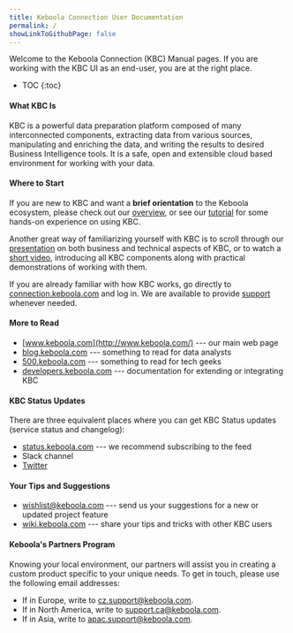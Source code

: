 ```yaml
---
title: Keboola Connection User Documentation
permalink: /
showLinkToGithubPage: false
---
```


Welcome to the Keboola Connection (KBC) Manual pages.
If you are working with the KBC UI as an end-user, you are at the right place.

* TOC
{:toc}

#### What KBC Is

KBC is a powerful data preparation platform composed of many interconnected components, 
extracting data from various sources, 
manipulating and enriching the data, and writing the results to desired Business Intelligence tools. 
It is a safe, open and extensible cloud based environment for working with your data.

#### Where to Start

If you are new to KBC and want a **brief orientation** to the Keboola ecosystem, please check out our [overview](/overview/), 
or see our [tutorial](/tutorial/) for some hands-on experience on using KBC. 

Another great way of familiarizing yourself with KBC is to scroll through 
our [presentation](kbc-intro.pdf) on both business and technical aspects of KBC, 
or to watch a [short video](https://www.youtube.com/watch?v=g-VBfkV4xfc&t=62s), introducing 
all KBC components along with practical demonstrations of working with them.

If you are already familiar with how KBC works, go directly to [connection.keboola.com](https://connection.keboola.com) 
and log in. We are available to provide [support](/management/support/) whenever needed.

#### More to Read

- [www.keboola.com](http://www.keboola.com/) --- our main web page
- [blog.keboola.com](http://blog.keboola.com/) --- something to read for data analysts
- [500.keboola.com](https://500.keboola.com/) --- something to read for tech geeks
- [developers.keboola.com](https://developers.keboola.com) --- documentation for extending or integrating KBC

#### KBC Status Updates

There are three equivalent places where you can get KBC Status updates (service status and changelog):

- [status.keboola.com](http://status.keboola.com/) --- we recommend subscribing to the feed
- Slack channel
- [Twitter](https://twitter.com/keboola_support)

#### Your Tips and Suggestions

- [wishlist@keboola.com](mailto:wishlist@keboola.com) --- send us your suggestions for a new or updated project feature
- [wiki.keboola.com](http://wiki.keboola.com/) --- share your tips and tricks with other KBC users 

#### Keboola's Partners Program

Knowing your local environment, our partners will assist you in creating a custom product 
specific to your unique needs. To get in touch, please use the following email addresses:

- If in Europe, write to [cz.support@keboola.com](mailto:cz.support@keboola.com).
- If in North America, write to [support.ca@keboola.com](mailto:support.ca@keboola.com).
- If in Asia, write to [apac.support@keboola.com](mailto:apac.support@keboola.com).




